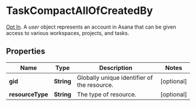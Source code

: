 

# TaskCompactAllOfCreatedBy

[Opt In](https://raw.githubusercontent.com). A *user* object represents an account in Asana that can be given access to various workspaces, projects, and tasks.

## Properties

| Name | Type | Description | Notes |
|------------ | ------------- | ------------- | -------------|
|**gid** | **String** | Globally unique identifier of the resource. |  [optional] |
|**resourceType** | **String** | The type of resource. |  [optional] |



